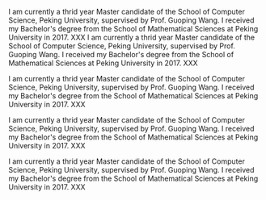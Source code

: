 I am currently a thrid year Master candidate of the School of Computer Science, Peking University, supervised by Prof. Guoping Wang. I received my Bachelor's degree from the School of Mathematical Sciences at Peking University in 2017.
XXX
I am currently a thrid year Master candidate of the School of Computer Science, Peking University, supervised by Prof. Guoping Wang. I received my Bachelor's degree from the School of Mathematical Sciences at Peking University in 2017.
XXX

I am currently a thrid year Master candidate of the School of Computer Science, Peking University, supervised by Prof. Guoping Wang. I received my Bachelor's degree from the School of Mathematical Sciences at Peking University in 2017.
XXX

I am currently a thrid year Master candidate of the School of Computer Science, Peking University, supervised by Prof. Guoping Wang. I received my Bachelor's degree from the School of Mathematical Sciences at Peking University in 2017.
XXX

I am currently a thrid year Master candidate of the School of Computer Science, Peking University, supervised by Prof. Guoping Wang. I received my Bachelor's degree from the School of Mathematical Sciences at Peking University in 2017.
XXX
